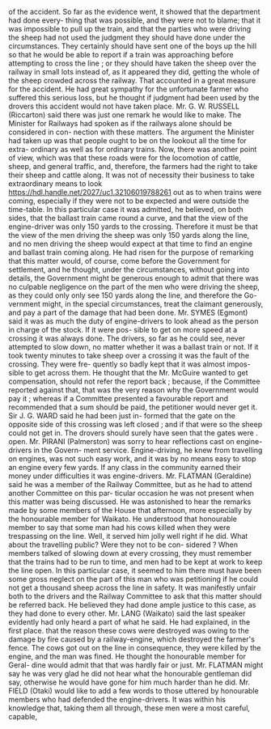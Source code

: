 of the accident. So far as the evidence went, it showed that the department had done every- thing that was possible, and they were not to blame; that it was impossible to pull up the train, and that the parties who were driving the sheep had not used the judgment they should have done under the circumstances. They certainly should have sent one of the boys up the hill so that he would be able to report if a train was approaching before attempting to cross the line ; or they should have taken the sheep over the railway in small lots instead of, as it appeared they did, getting the whole of the sheep crowded across the railway. That accounted in a great measure for the accident. He had great sympathy for the unfortunate farmer who suffered this serious loss, but he thought if judgment had been used by the drovers this accident would not have taken place. Mr. G. W. RUSSELL (Riccarton) said there was just one remark he would like to make. The Minister for Railways had spoken as if the railways alone should be considered in con- nection with these matters. The argument the Minister had taken up was that people ought to be on the lookout all the time for extra- ordinary as well as for ordinary trains. Now, there was another point of view, which was that these roads were for the locomotion of cattle, sheep, and general traffic, and, therefore, the farmers had the right to take their sheep and cattle along. It was not of necessity their business to take extraordinary means to look https://hdl.handle.net/2027/uc1.32106019788261 out as to when trains were coming, especially if they were not to be expected and were outside the time-table. In this particular case it was admitted, he believed, on both sides, that the ballast train came round a curve, and that the view of the engine-driver was only 150 yards to the crossing. Therefore it must be that the view of the men driving the sheep was only 150 yards along the line, and no men driving the sheep would expect at that time to find an engine and ballast train coming along. He had risen for the purpose of remarking that this matter would, of course, come before the Government for settlement, and he thought, under the circumstances, without going into details, the Government might be generous enough to admit that there was no culpable negligence on the part of the men who were driving the sheep, as they could only only see 150 yards along the line, and therefore the Go- vernment might, in the special circumstances, treat the claimant generously, and pay a part of the damage that had been done. Mr. SYMES (Egmont) said it was as much the duty of engine-drivers to look ahead as the person in charge of the stock. If it were pos- sible to get on more speed at a crossing it was always done. The drivers, so far as he could see, never attempted to slow down, no matter whether it was a ballast train or not. If it took twenty minutes to take sheep over a crossing it was the fault of the crossing. They were fre- quently so badly kept that it was almost impos- sible to get across them. He thought that the Mr. McGuire wanted to get compensation, should not refer the report back ; because, if the Committee reported against that, that was the very reason why the Government would pay it ; whereas if a Committee presented a favourable report and recommended that a sum should be paid, the petitioner would never get it. Sir J. G. WARD said he had been just in- formed that the gate on the opposite side of this crossing was left closed ; and if that were so the sheep could not get in. The drovers should surely have seen that the gates were . open. Mr. PIRANI (Palmerston) was sorry to hear reflections cast on engine-drivers in the Govern- ment service. Engine-driving, he knew from travelling on engines, was not such easy work, and it was by no means easy to stop an engine every few yards. If any class in the community earned their money under difficulties it was engine-drivers. Mr. FLATMAN (Geraldine) said he was a member of the Railway Committee, but as he had to attend another Committee on this par- ticular occasion he was not present when this matter was being discussed. He was astonished to hear the remarks made by some members of the House that afternoon, more especially by the honourable member for Waikato. He understood that honourable member to say that some man had his cows killed when they were trespassing on the line. Well, it served him jolly well right if he did. What about the travelling public? Were they not to be con- sidered ? When members talked of slowing down at every crossing, they must remember that the trains had to be run to time, and men had to be kept at work to keep the line open. In this particular case, it seemed to him there must have been some gross neglect on the part of this man who was petitioning if he could not get a thousand sheep across the line in safety. It was manifestly unfair both to the drivers and the Railway Committee to ask that this matter should be referred back. He believed they had done ample justice to this case, as they had done to every other. Mr. LANG (Waikato) said the last speaker evidently had only heard a part of what he said. He had explained, in the first place. that the reason these cows were destroyed was owing to the damage by fire caused by a railway-engine, which destroyed the farmer's fence. The cows got out on the line in consequence, they were killed by the engine, and the man was fined. He thought the honourable member for Geral- dine would admit that that was hardly fair or just. Mr. FLATMAN might say he was very glad he did not hear what the honourable gentleman did say, otherwise he would have gone for him much harder than he did. Mr. FIELD (Otaki) would like to add a few words to those uttered by honourable members who had defended the engine-drivers. It was within his knowledge that, taking them all through, these men were a most careful, capable, 